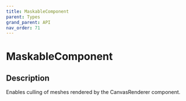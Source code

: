 ```yaml
---
title: MaskableComponent
parent: Types
grand_parent: API
nav_order: 71
---
```


# MaskableComponent

## Description

Enables culling of meshes rendered by the CanvasRenderer component.
